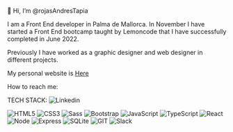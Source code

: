 👋 Hi, I’m @rojasAndresTapia

I am a Front End developer in Palma de Mallorca. In November I have started a Front End bootcamp taught by Lemoncode that I have successfully completed in June 2022.

Previously I have worked as a graphic designer and web designer in different projects.

My personal website is <a href="rojasandrestapia.github.io/portfolio2022/" target="_blank">Here</a>

How to reach me:  
<!---
rojasAndresTapia/rojasAndresTapia is a ✨ special ✨ repository because its `README.md` (this file) appears on your GitHub profile.
You can click the Preview link to take a look at your changes.
--->

TECH STACK: ![Linkedin](https://img.shields.io/badge/LinkedIn-0077B5?style=for-the-badge&logo=linkedin&logoColor=white)

![HTML5](https://img.shields.io/badge/-HTML5-%23E34F26?logo=html5&logoColor=white)
![CSS3](https://img.shields.io/badge/-CSS3-%231572B6?logo=css3&logoColor=white)
![Sass](https://img.shields.io/badge/-Sass-%23CC6699?logo=sass&logoColor=white)
![Bootstrap](https://img.shields.io/badge/-Bootstrap-%237952B3?logo=bootstrap&logoColor=white)
![JavaScript](https://img.shields.io/badge/-JavaScript-%23F7DF1E?logo=javascript&logoColor=white)
![TypeScript](https://img.shields.io/badge/-TypeScript-%231572B5?logo=typescript&logoColor=white)
![React](https://img.shields.io/badge/-React-%2361DAFB?logo=react&logoColor=white)
![Node](https://img.shields.io/badge/-Node.js-%23339933?logo=Node.js&logoColor=white)
![Express](https://img.shields.io/badge/-Express-%23000000?logo=Express&logoColor=white)
![SQLite](https://img.shields.io/badge/-SQLite-%23003B57?logo=SQLite&logoColor=white)
![GIT](https://img.shields.io/badge/-Git-%23F05032?logo=git&logoColor=white)
![Slack](https://img.shields.io/badge/-Slack-%234A154B?logo=Slack&logoColor=white)
